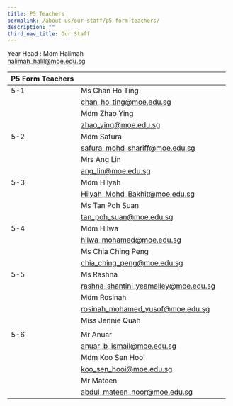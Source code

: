 ```yaml
---
title: P5 Teachers
permalink: /about-us/our-staff/p5-form-teachers/
description: ""
third_nav_title: Our Staff
---
```

Year Head : Mdm Halimah
<br>
halimah_halil@moe.edu.sg



| P5 Form Teachers |  |  |
| -------- | -------- | -------- |
| 5-1    | Ms Chan Ho Ting  |      |
|     | chan_ho_ting@moe.edu.sg     |      |
|    | Mdm Zhao Ying     |     |
|   | zhao_ying@moe.edu.sg    |     |
| 5-2 | Mdm Safura     |      |
|      | safura_mohd_shariff@moe.edu.sg     |    |
|      | Mrs Ang Lin     |     |
|      | ang_lin@moe.edu.sg    |     |
| 5-3    | Mdm Hilyah     |    |
|     | Hilyah_Mohd_Bakhit@moe.edu.sg    |    |
|     | Ms Tan Poh Suan    |      |
|      | tan_poh_suan@moe.edu.sg     |      |
| 5-4    | Mdm Hilwa    |      |
|      | hilwa_mohamed@moe.edu.sg    |      |
|     | Ms Chia Ching Peng   |    |
|      | chia_ching_peng@moe.edu.sg   |      |
| 5-5   | Ms Rashna     |      |
|    | rashna_shantini_yeamalley@moe.edu.sg   |     |
|      | Mdm Rosinah   |      |
|   | rosinah_mohamed_yusof@moe.edu.sg   |     |
|      | Miss Jennie Quah   |      |
|   |    |     |
| 5-6     | Mr Anuar    |     |
|     | anuar_b_ismail@moe.edu.sg    |    |
|     | Mdm Koo Sen Hooi   |    |
|     | koo_sen_hooi@moe.edu.sg   |    |
|     | Mr Mateen    |     |
|     | abdul_mateen_noor@moe.edu.sg    |    |